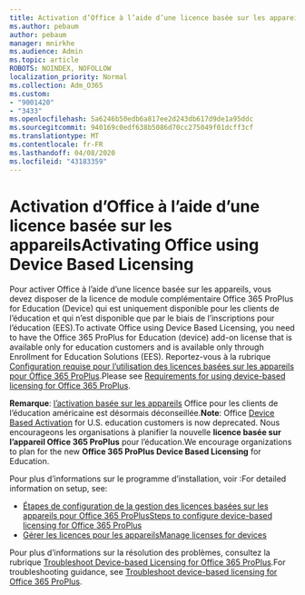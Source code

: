 ```yaml
---
title: Activation d’Office à l’aide d’une licence basée sur les appareils
ms.author: pebaum
author: pebaum
manager: mnirkhe
ms.audience: Admin
ms.topic: article
ROBOTS: NOINDEX, NOFOLLOW
localization_priority: Normal
ms.collection: Adm_O365
ms.custom:
- "9001420"
- "3433"
ms.openlocfilehash: 5a6246b50edb6a817ee2d243db617d9de1a95ddc
ms.sourcegitcommit: 940169c0edf638b5086d70cc275049f01dcff3cf
ms.translationtype: MT
ms.contentlocale: fr-FR
ms.lasthandoff: 04/08/2020
ms.locfileid: "43183359"
---
```

# <a name="activating-office-using-device-based-licensing"></a><span data-ttu-id="87aa6-102">Activation d’Office à l’aide d’une licence basée sur les appareils</span><span class="sxs-lookup"><span data-stu-id="87aa6-102">Activating Office using Device Based Licensing</span></span>

<span data-ttu-id="87aa6-103">Pour activer Office à l’aide d’une licence basée sur les appareils, vous devez disposer de la licence de module complémentaire Office 365 ProPlus for Education (Device) qui est uniquement disponible pour les clients de l’éducation et qui n’est disponible que par le biais de l’inscriptions pour l’éducation (EES).</span><span class="sxs-lookup"><span data-stu-id="87aa6-103">To activate Office using Device Based Licensing, you need to have the Office 365 ProPlus for Education (device) add-on license that is available only for education customers and is available only through Enrollment for Education Solutions (EES).</span></span> <span data-ttu-id="87aa6-104">Reportez-vous à la rubrique [Configuration requise pour l’utilisation des licences basées sur les appareils pour Office 365 ProPlus](https://docs.microsoft.com/deployoffice/device-based-licensing#requirements-for-using-device-based-licensing-for-office-365-proplus).</span><span class="sxs-lookup"><span data-stu-id="87aa6-104">Please see [Requirements for using device-based licensing for Office 365 ProPlus](https://docs.microsoft.com/deployoffice/device-based-licensing#requirements-for-using-device-based-licensing-for-office-365-proplus).</span></span>

<span data-ttu-id="87aa6-105">**Remarque**: [l’activation basée sur les appareils](https://aka.ms/officedba) Office pour les clients de l’éducation américaine est désormais déconseillée.</span><span class="sxs-lookup"><span data-stu-id="87aa6-105">**Note**: Office [Device Based Activation](https://aka.ms/officedba) for U.S. education customers is now deprecated.</span></span> <span data-ttu-id="87aa6-106">Nous encourageons les organisations à planifier la nouvelle **licence basée sur l’appareil Office 365 ProPlus** pour l’éducation.</span><span class="sxs-lookup"><span data-stu-id="87aa6-106">We encourage organizations to plan for the new **Office 365 ProPlus Device Based Licensing** for Education.</span></span>

<span data-ttu-id="87aa6-107">Pour plus d’informations sur le programme d’installation, voir :</span><span class="sxs-lookup"><span data-stu-id="87aa6-107">For detailed information on setup, see:</span></span>
- [<span data-ttu-id="87aa6-108">Étapes de configuration de la gestion des licences basées sur les appareils pour Office 365 ProPlus</span><span class="sxs-lookup"><span data-stu-id="87aa6-108">Steps to configure device-based licensing for Office 365 ProPlus</span></span>](https://docs.microsoft.com/deployoffice/device-based-licensing#steps-to-configure-device-based-licensing-for-office-365-proplus)
- [<span data-ttu-id="87aa6-109">Gérer les licences pour les appareils</span><span class="sxs-lookup"><span data-stu-id="87aa6-109">Manage licenses for devices</span></span>](https://docs.microsoft.com/Office365/Admin/misc/manage-licenses-for-devices)

<span data-ttu-id="87aa6-110">Pour plus d’informations sur la résolution des problèmes, consultez la rubrique [Troubleshoot Device-based Licensing for Office 365 ProPlus](https://docs.microsoft.com/deployoffice/device-based-licensing#troubleshoot-device-based-licensing-for-office-365-proplus).</span><span class="sxs-lookup"><span data-stu-id="87aa6-110">For troubleshooting guidance, see [Troubleshoot device-based licensing for Office 365 ProPlus](https://docs.microsoft.com/deployoffice/device-based-licensing#troubleshoot-device-based-licensing-for-office-365-proplus).</span></span>